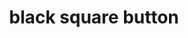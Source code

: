 ---
layout: symbols
title: black square button
emoji: black_square_button
permalink: 🔲.html
image: assets/img/3moji/black_square_button.png
---